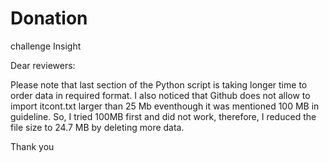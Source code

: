# Donation
challenge Insight

Dear reviewers:

Please note that last section of the Python script is taking longer time to order data in required format. I also noticed that Github does not allow to import itcont.txt larger than 25 Mb eventhough it was mentioned 100 MB in guideline. So, I tried 100MB first and did not work, therefore, I reduced the file size to 24.7 MB by deleting more data.

Thank you

